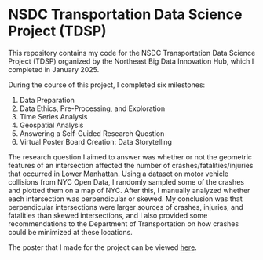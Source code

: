 # NSDC Transportation Data Science Project (TDSP)

This repository contains my code for the NSDC Transportation Data Science Project (TDSP) organized by the Northeast Big Data Innovation Hub, which I completed in January 2025.

During the course of this project, I completed six milestones:

1. Data Preparation
2. Data Ethics, Pre-Processing, and Exploration
3. Time Series Analysis
4. Geospatial Analysis
5. Answering a Self-Guided Research Question
6. Virtual Poster Board Creation: Data Storytelling

The research question I aimed to answer was whether or not the geometric features of an intersection affected the number of crashes/fatalities/injuries that occurred in Lower Manhattan. Using a dataset on motor vehicle collisions from NYC Open Data, I randomly sampled some of the crashes and plotted them on a map of NYC. After this, I manually analyzed whether each intersection was perpendicular or skewed. My conclusion was that perpendicular intersections were larger sources of crashes, injuries, and fatalities than skewed intersections, and I also provided some recommendations to the Department of Transportation on how crashes could be minimized at these locations.

The poster that I made for the project can be viewed [here](https://drive.google.com/file/d/1KNojENBm8oc-MXTQlX5PsMsurdLMZfxN/view?usp=sharing).
